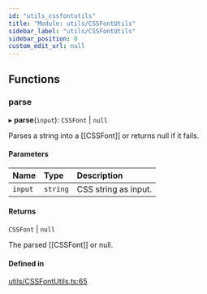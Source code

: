 ```yaml
---
id: "utils_cssfontutils"
title: "Module: utils/CSSFontUtils"
sidebar_label: "utils/CSSFontUtils"
sidebar_position: 0
custom_edit_url: null
---
```


## Functions

### parse

▸ **parse**(`input`): `CSSFont` \| ``null``

Parses a string into a [[CSSFont]] or returns null if it fails.

#### Parameters

| Name | Type | Description |
| :------ | :------ | :------ |
| `input` | `string` | CSS string as input. |

#### Returns

`CSSFont` \| ``null``

The parsed [[CSSFont]] or null.

#### Defined in

[utils/CSSFontUtils.ts:65](https://github.com/facebookresearch/playtorch/blob/10dbf08/react-native-pytorch-core/src/utils/CSSFontUtils.ts#L65)
